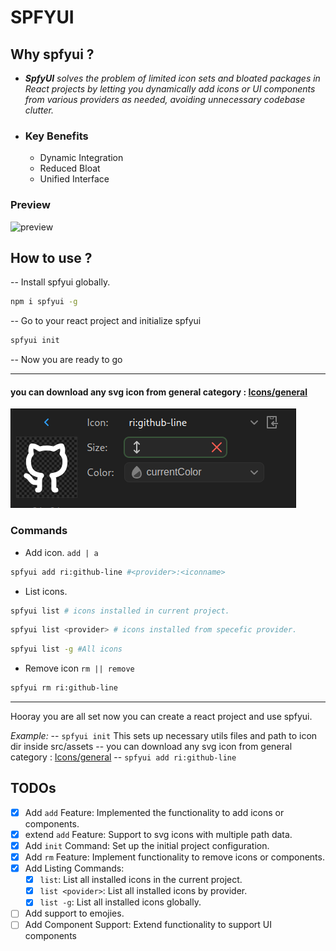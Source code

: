 # SPFYUI

## Why spfyui ?

- _**SpfyUI** solves the *problem* of *limited icon sets* and *bloated packages* in React projects by letting you dynamically add icons or UI components from various providers as needed, avoiding unnecessary codebase clutter._
- ### Key Benefits
  - Dynamic Integration
  - Reduced Bloat
  - Unified Interface

### Preview

![preview](./spfyui.gif)

## How to use ?

-- Install spfyui globally.

```sh
npm i spfyui -g

```

-- Go to your react project and initialize spfyui

```sh
spfyui init

```

-- Now you are ready to go

---

#### you can download any svg icon from general category : [Icons/general](https://icon-sets.iconify.design/?category=General)

[![icons/general](./iconss.png)](https://icon-sets.iconify.design/?category=General)

### Commands

- Add icon. `add | a`

```sh
spfyui add ri:github-line #<provider>:<iconname>
```

- List icons.

```sh
spfyui list # icons installed in current project.
```

```sh
spfyui list <provider> # icons installed from specefic provider.
```

```sh
spfyui list -g #All icons
```

- Remove icon `rm || remove`

```sh
spfyui rm ri:github-line
```

---

Hooray you are all set now you can create a react project and use spfyui.

_Example:_
-- `spfyui init` This sets up necessary utils files and path to icon dir inside src/assets
-- you can download any svg icon from general category : [Icons/general](https://icon-sets.iconify.design/?category=General)
-- `spfyui add ri:github-line`

## TODOs

- [x] Add `add` Feature: Implemented the functionality to add icons or components.
- [x] extend `add` Feature: Support to svg icons with multiple path data.
- [x] Add `init` Command: Set up the initial project configuration.
- [x] Add `rm` Feature: Implement functionality to remove icons or components.
- [x] Add Listing Commands:
  - [x] `list`: List all installed icons in the current project.
  - [x] `list <povider>`: List all installed icons by provider.
  - [x] `list -g`: List all installed icons globally.
- [ ] Add support to emojies.
- [ ] Add Component Support: Extend functionality to support UI components
